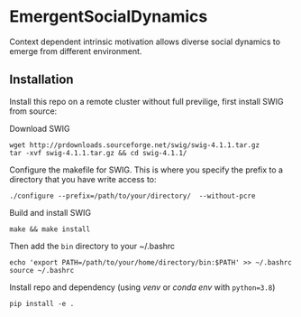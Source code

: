 # EmergentSocialDynamics
Context dependent intrinsic motivation allows diverse social dynamics to emerge from different environment.

## Installation

Install this repo on a remote cluster without full previlige, first install SWIG from source:

Download SWIG 
```
wget http://prdownloads.sourceforge.net/swig/swig-4.1.1.tar.gz
tar -xvf swig-4.1.1.tar.gz && cd swig-4.1.1/
```
Configure the makefile for SWIG. This is where you specify the prefix to a directory that you have write access to:
```
./configure --prefix=/path/to/your/directory/  --without-pcre
```
Build and install SWIG 
```
make && make install
```

Then add the `bin` directory to your ~/.bashrc
```
echo 'export PATH=/path/to/your/home/directory/bin:$PATH' >> ~/.bashrc
source ~/.bashrc
```
Install repo and dependency (using *venv* or *conda env* with `python=3.8`)
```
pip install -e .
```

